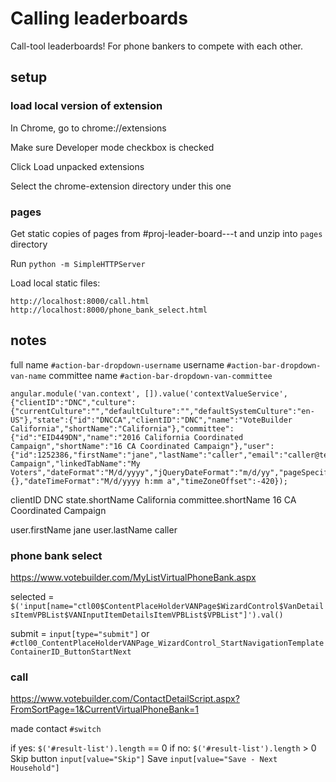 # Calling leaderboards

Call-tool leaderboards! For phone bankers to compete with each other.

## setup

### load local version of extension

In Chrome, go to chrome://extensions

Make sure Developer mode checkbox is checked

Click Load unpacked extensions

Select the chrome-extension directory under this one

### pages

Get static copies of pages from #proj-leader-board---t and unzip into `pages` directory

Run `python -m SimpleHTTPServer`

Load local static files:

    http://localhost:8000/call.html
    http://localhost:8000/phone_bank_select.html

## notes

full name `#action-bar-dropdown-username`
username `#action-bar-dropdown-van-name`
committee name `#action-bar-dropdown-van-committee`

    angular.module('van.context', []).value('contextValueService', {"clientID":"DNC","culture":{"currentCulture":"","defaultCulture":"","defaultSystemCulture":"en-US"},"state":{"id":"DNCCA","clientID":"DNC","name":"VoteBuilder California","shortName":"California"},"committee":{"id":"EID449DN","name":"2016 California Coordinated Campaign","shortName":"16 CA Coordinated Campaign"},"user":{"id":1252386,"firstName":"jane","lastName":"caller","email":"caller@test.com","isUsingNewSupportRequests":false},"currentTabName":"My Campaign","linkedTabName":"My Voters","dateFormat":"M/d/yyyy","jQueryDateFormat":"m/d/yy","pageSpecificContext":{},"dateTimeFormat":"M/d/yyyy h:mm a","timeZoneOffset":-420});

clientID    DNC
state.shortName    California
committee.shortName 16 CA Coordinated Campaign

user.firstName  jane
user.lastName   caller


### phone bank select

https://www.votebuilder.com/MyListVirtualPhoneBank.aspx

selected = `$('input[name="ctl00$ContentPlaceHolderVANPage$WizardControl$VanDetailsItemVPBList$VANInputItemDetailsItemVPBList$VPBList"]').val()`

submit = `input[type="submit"]` or `#ctl00_ContentPlaceHolderVANPage_WizardControl_StartNavigationTemplateContainerID_ButtonStartNext`

### call

https://www.votebuilder.com/ContactDetailScript.aspx?FromSortPage=1&CurrentVirtualPhoneBank=1

made contact `#switch`

if yes: `$('#result-list').length` == 0
if no: `$('#result-list').length` > 0
Skip button `input[value="Skip"]`
Save `input[value="Save - Next Household"]`
